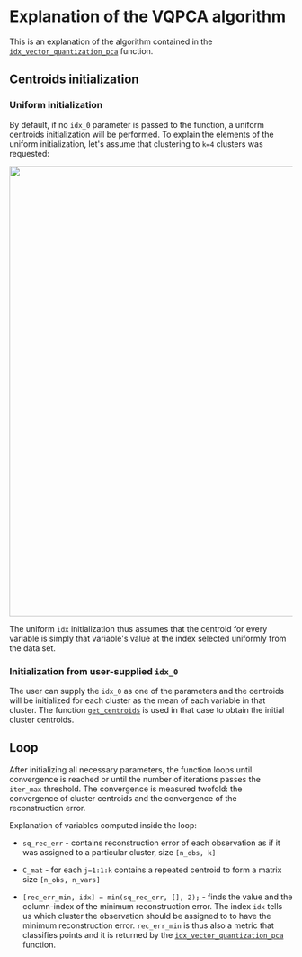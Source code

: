 # Explanation of the VQPCA algorithm

This is an explanation of the algorithm contained in the [`idx_vector_quantization_pca`](https://github.com/burn-research/reduced-order-modelling/blob/master/clustering/idx_vector_quantization_pca.m) function.

## Centroids initialization

### Uniform initialization

By default, if no `idx_0` parameter is passed to the function, a uniform centroids initialization will be performed. To explain the elements of the uniform initialization, let's assume that clustering to `k=4` clusters was requested:

<p align="center">
  <img src="https://github.com/burn-research/reduced-order-modelling/raw/master/clustering/dwgs/explanation_of_C_int_and_C.png" width="800">
</p>

The uniform `idx` initialization thus assumes that the centroid for every variable is simply that variable's value at the index selected uniformly from the data set.

### Initialization from user-supplied `idx_0`

The user can supply the `idx_0` as one of the parameters and the centroids will be initialized for each cluster as the mean of each variable in that cluster. The function [`get_centroids`](https://github.com/burn-research/reduced-order-modelling/blob/master/clustering/get_centroids.m) is used in that case to obtain the initial cluster centroids.

## Loop

After initializing all necessary parameters, the function loops until convergence is reached or until the number of iterations passes the `iter_max` threshold. The convergence is measured twofold: the convergence of cluster centroids and the convergence of the reconstruction error.

Explanation of variables computed inside the loop:

- `sq_rec_err` - contains reconstruction error of each observation as if it was assigned to a particular cluster, size `[n_obs, k]`

- `C_mat` - for each `j=1:1:k` contains a repeated centroid to form a matrix size `[n_obs, n_vars]`

- `[rec_err_min, idx] = min(sq_rec_err, [], 2);` - finds the value and the column-index of the minimum reconstruction error. The index `idx` tells us which cluster the observation should be assigned to to have the minimum reconstruction error. `rec_err_min` is thus also a metric that classifies points and it is returned by the [`idx_vector_quantization_pca`](https://github.com/burn-research/reduced-order-modelling/blob/master/clustering/idx_vector_quantization_pca.m) function.
